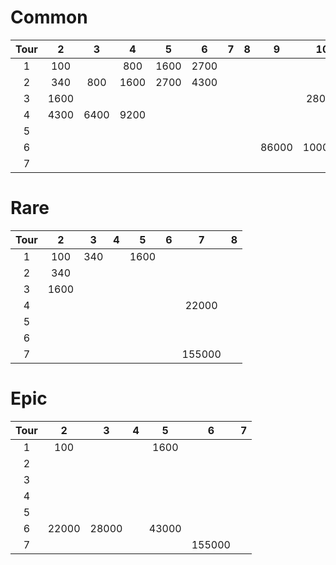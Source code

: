
# Common
| Tour |    2    |    3    |    4    |    5    |    6    |    7    |    8    |    9    |    10   |
|:----:|:-------:|:-------:|:-------:|:-------:|:-------:|:-------:|:-------:|:-------:|:-------:|
|   1  |     100 |         |     800 |    1600 |    2700 |         |         |         |         |
|   2  |     340 |     800 |    1600 |    2700 |    4300 |         |         |         |         |
|   3  |    1600 |         |         |         |         |         |         |         |   28000 |
|   4  |    4300 |    6400 |    9200 |         |         |         |         |         |         |
|   5  |         |         |         |         |         |         |         |         |         |
|   6  |         |         |         |         |         |         |         |   86000 |  100000 |
|   7  |         |         |         |         |         |         |         |         |         |

# Rare
| Tour |    2    |    3    |    4    |    5    |    6    |    7    |    8    |
|:----:|:-------:|:-------:|:-------:|:-------:|:-------:|:-------:|:-------:|
|   1  |     100 |     340 |         |    1600 |         |         |         |
|   2  |     340 |         |         |         |         |         |         |
|   3  |    1600 |         |         |         |         |         |         |
|   4  |         |         |         |         |         |   22000 |         |
|   5  |         |         |         |         |         |         |         |
|   6  |         |         |         |         |         |         |         |
|   7  |         |         |         |         |         |  155000 |         |

# Epic
| Tour |    2    |    3    |    4    |    5    |    6    |    7    |
|:----:|:-------:|:-------:|:-------:|:-------:|:-------:|:-------:|
|   1  |     100 |         |         |    1600 |         |         |
|   2  |         |         |         |         |         |         |
|   3  |         |         |         |         |         |         |
|   4  |         |         |         |         |         |         |
|   5  |         |         |         |         |         |         |
|   6  |   22000 |   28000 |         |   43000 |         |         |
|   7  |         |         |         |         |  155000 |         |
